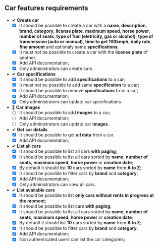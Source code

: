 ## Car features requirements

- ✔ **Create car**
  - [x] It should be possible to create a car with a **name**, **description**, **brand**, **category**, **license plate**, **maximum speed**, **horse power**, **number of seats**, **type of fuel (eletricity, gas or alcohol)**, **type of transmission (auto or manual)**, **time to get 100kmph**, **daily rate**, **fine amount** and optionaly some **specifications**;
  - [x] It must not be possible to create a car with the **license plate** of another;
  - [x] Add API documentation;
  - [x] Only administrators can create cars.

- ✔ **Car specifications**
  - [x] It should be possible to add **specifications** to a car;
  - [x] It must not be possible to add same **specification** to a car;
  - [x] It should be possible to remove **specifications** from a car;
  - [x] Add API documentation;
  - [x] Only administrators can update car specifications.

- 📅 **Car images**
  - [ ] It should be possible to add **images** to a car;
  - [ ] Add API documentation;
  - [ ] Only administrators can update car **images**.

- ✔ **Get car details**
  - [x] It should be possible to get **all data** from a car.
  - [x] Add API documentation;

- ✔ **List all cars**
  - [x] It should be possible to list all cars **with paging**;
  - [x] It should be possible to list all cars sorted by **name**, **number of seats**, **maximum speed**, **horse power** or **creation date**;
  - [x] By default it should list **10** cars sorted by **name** from **A to Z**;
  - [x] It should be possible to filter cars by **brand** and **category**;
  - [x] Add API documentation;
  - [x] Only administrators can view all cars.

- ✔ **List available cars**
  - [x] It should be possible to list **only cars without rents in progress at the moment**;
  - [x] It should be possible to list cars **with paging**;
  - [x] It should be possible to list all cars sorted by **name**, **number of seats**, **maximum speed**, **horse power** or **creation date**;
  - [x] By default it should list **10** cars sorted by **name** from **A to Z**;
  - [x] It should be possible to filter cars by **brand** and **category**.
  - [x] Add API documentation;
  - [x] Non authenticated users can list the car categories;
